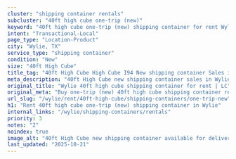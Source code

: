 ```yaml
---
cluster: "shipping container rentals"
subcluster: "40ft high cube one-trip (new)"
keyword: "40ft high cube one-trip (new) shipping container for rent Wylie, TX"
intent: "Transactional-Local"
page_type: "Location-Product"
city: "Wylie, TX"
service_type: "shipping container"
condition: "New"
size: "40ft High Cube"
title_tag: "40ft High Cube High Cube I94 New shipping container Sales in Wylie | LC Container"
meta_description: "40ft High Cube new shipping container sales in Wylie. High cube containers with extra height. Fast delivery, competitive pricing. Serving shipping containers area. Quote ID: LYY. Call (214) 524-4168 for your free quote today."
original_title: "Wylie 40ft high cube shipping container for rent | LC"
original_meta: "Buy one-trip (new) 40ft high cube shipping container rent with local delivery in Wylie, TX. LC Container — local Since 2003. Request a fast quote today."
url_slug: "/wylie/rent/40ft-high-cube/shipping-containers/one-trip-new"
h1: "Rent 40ft high cube one-trip (new) shipping container in Wylie"
internal_links: "/wylie/shipping-containers/rentals"
priority: 3
notes: "2"
noindex: true
image_alt: "40ft High Cube new shipping container available for delivery in Wylie"
last_updated: "2025-10-21"
---
```


<!-- TODO: Add unique city/inventory copy, images, and internal links here. -->
